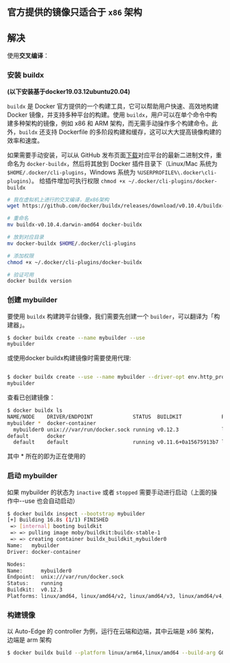 ## 官方提供的镜像只适合于 `x86` 架构
##  解决
使用**交叉编译**：
### 安装 buildx
**(以下安装基于docker19.03.12ubuntu20.04)**

`buildx` 是 Docker 官方提供的一个构建工具，它可以帮助用户快速、高效地构建 Docker 镜像，并支持多种平台的构建。使用 `buildx`，用户可以在单个命令中构建多种架构的镜像，例如 x86 和 ARM 架构，而无需手动操作多个构建命令。此外，`buildx` 还支持 Dockerfile 的多阶段构建和缓存，这可以大大提高镜像构建的效率和速度。

如果需要手动安装，可以从 GitHub 发布页面[下载](https://link.zhihu.com/?target=https%3A//github.com/docker/buildx/releases/tag/v0.10.4)对应平台的最新二进制文件，重命名为 `docker-buildx`，然后将其放到 Docker 插件目录下（Linux/Mac 系统为 `$HOME/.docker/cli-plugins`，Windows 系统为 `%USERPROFILE%\.docker\cli-plugins`）。
给插件增加可执行权限 `chmod +x ~/.docker/cli-plugins/docker-buildx`

```bash
# 我在虚拟机上进行的交叉编译，是x86架构
wget https://github.com/docker/buildx/releases/download/v0.10.4/buildx-v0.10.4.darwin-amd64

# 重命名
mv buildx-v0.10.4.darwin-amd64 docker-buildx

# 放到对应目录
mv docker-buildx $HOME/.docker/cli-plugins

# 添加权限
chmod +x ~/.docker/cli-plugins/docker-buildx

# 验证可用
docker buildx version

```

### 创建 mybuilder
要使用 `buildx` 构建跨平台镜像，我们需要先创建一个 `builder`，可以翻译为「构建器」。

```bash
$ docker buildx create --name mybuilder --use
mybuilder
```

或使用docker buildx构建镜像时需要使用代理:
```bash

$ docker buildx create --use --name mybuilder --driver-opt env.http_proxy=http://192.168.3.5:7890 --driver-opt env.https_proxy=http://192.168.3.5:7890
mybuilder
```

查看已创建镜像：
```bash
$ docker buildx ls
NAME/NODE    DRIVER/ENDPOINT             STATUS  BUILDKIT             PLATFORMS
mybuilder *  docker-container                                         
  mybuilder0 unix:///var/run/docker.sock running v0.12.3              linux/amd64, linux/amd64/v2, linux/amd64/v3, linux/amd64/v4, linux/386
default      docker                                                   
  default    default                     running v0.11.6+0a15675913b7 linux/amd64, linux/amd64/v2, linux/amd64/v3, linux/amd64/v4, linux/386
```

其中 * 所在的即为正在使用的

### 启动 mybuilder
如果 mybuilder 的状态为 `inactive` 或者 `stopped` 需要手动进行启动（上面的操作中--use 也会自动启动）
```bash
$ docker buildx inspect --bootstrap mybuilder
[+] Building 16.8s (1/1) FINISHED
 => [internal] booting buildkit                                                                                                                                  16.8sdocker
 => => pulling image moby/buildkit:buildx-stable-1                                                                                                               16.1s
 => => creating container buildx_buildkit_mybuilder0                                                                                                       /arm64       0.7s
Name:   mybuilder
Driver: docker-container

Nodes:
Name:      mybuilder0
Endpoint:  unix:///var/run/docker.sock
Status:    running
Buildkit:  v0.12.3
Platforms: linux/amd64, linux/amd64/v2, linux/amd64/v3, linux/amd64/v4, linux/386

```

### 构建镜像
以 Auto-Edge 的 controller 为例，运行在云端和边端，其中云端是 x86 架构，边端是 arm 架构
```bash
$ docker buildx build --platform linux/arm64,linux/amd64 --build-arg GO_LDFLAGS="" -t onecheck/controller:v1.0.0 -f build/lc/Dockerfile . --push
```